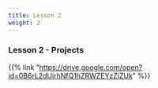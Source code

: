 ```yaml
---
title: Lesson 2
weight: 2
---
```

### Lesson 2 - Projects

{{% link "https://drive.google.com/open?id=0B6rL2dUirhNfQ1hZRWZEYzZiZUk" %}}
